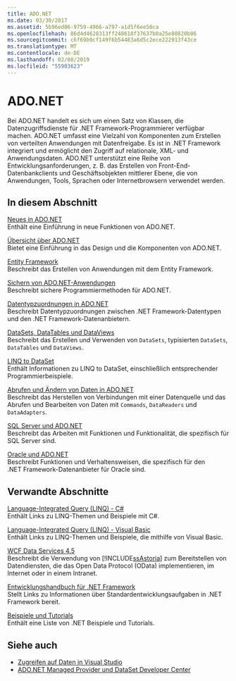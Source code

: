 ```yaml
---
title: ADO.NET
ms.date: 03/30/2017
ms.assetid: 5b96ed06-9759-4966-a797-a1d5f6ee50ca
ms.openlocfilehash: 86d4d4628313ff248618f37637b0a25e80820b06
ms.sourcegitcommit: c6f69b0cf149f6b54483a6d5c2ece222913f43ce
ms.translationtype: MT
ms.contentlocale: de-DE
ms.lasthandoff: 02/08/2019
ms.locfileid: "55903623"
---
```

# <a name="adonet"></a>ADO.NET
Bei ADO.NET handelt es sich um einen Satz von Klassen, die Datenzugriffsdienste für .NET Framework-Programmierer verfügbar machen. ADO.NET umfasst eine Vielzahl von Komponenten zum Erstellen von verteilten Anwendungen mit Datenfreigabe. Es ist in .NET Framework integriert und ermöglicht den Zugriff auf relationale, XML- und Anwendungsdaten. ADO.NET unterstützt eine Reihe von Entwicklungsanforderungen, z. B. das Erstellen von Front-End-Datenbankclients und Geschäftsobjekten mittlerer Ebene, die von Anwendungen, Tools, Sprachen oder Internetbrowsern verwendet werden.  
  
## <a name="in-this-section"></a>In diesem Abschnitt  
 [Neues in ADO.NET](../../../../docs/framework/data/adonet/whats-new.md)  
 Enthält eine Einführung in neue Funktionen von ADO.NET.  
  
 [Übersicht über ADO.NET](../../../../docs/framework/data/adonet/ado-net-overview.md)  
 Bietet eine Einführung in das Design und die Komponenten von ADO.NET.  
  
 [Entity Framework](https://go.microsoft.com/fwlink/?LinkID=213876)  
 Beschreibt das Erstellen von Anwendungen mit dem Entity Framework.  
  
 [Sichern von ADO.NET-Anwendungen](../../../../docs/framework/data/adonet/securing-ado-net-applications.md)  
 Beschreibt sichere Programmiermethoden für ADO.NET.  
  
 [Datentypzuordnungen in ADO.NET](../../../../docs/framework/data/adonet/data-type-mappings-in-ado-net.md)  
 Beschreibt Datentypzuordnungen zwischen .NET Framework-Datentypen und den .NET Framework-Datenanbietern.  
  
 [DataSets, DataTables und DataViews](../../../../docs/framework/data/adonet/dataset-datatable-dataview/index.md)  
 Beschreibt das Erstellen und Verwenden von `DataSets`, typisierten `DataSets`, `DataTables` und `DataViews`.  
  
 [LINQ to DataSet](../../../../docs/framework/data/adonet/linq-to-dataset.md)  
 Enthält Informationen zu LINQ to DataSet, einschließlich entsprechender Programmierbeispiele.  
  
 [Abrufen und Ändern von Daten in ADO.NET](../../../../docs/framework/data/adonet/retrieving-and-modifying-data.md)  
 Beschreibt das Herstellen von Verbindungen mit einer Datenquelle und das Abrufen und Bearbeiten von Daten mit `Commands`, `DataReaders` und `DataAdapters`.  
  
 [SQL Server und ADO.NET](../../../../docs/framework/data/adonet/sql/index.md)  
 Beschreibt das Arbeiten mit Funktionen und Funktionalität, die spezifisch für SQL Server sind.  
  
 [Oracle und ADO.NET](../../../../docs/framework/data/adonet/oracle-and-adonet.md)  
 Beschreibt Funktionen und Verhaltensweisen, die spezifisch für den .NET Framework-Datenanbieter für Oracle sind.  
  
## <a name="related-sections"></a>Verwandte Abschnitte  
 [Language-Integrated Query (LINQ) - C#](../../../csharp/programming-guide/concepts/linq/index.md)  
 Enthält Links zu LINQ-Themen und Beispiele mit C#.  
  
 [Language-Integrated Query (LINQ) - Visual Basic](../../../visual-basic/programming-guide/concepts/linq/index.md)  
 Enthält Links zu LINQ-Themen und Beispiele, die mithilfe von Visual Basic.  
  
 [WCF Data Services 4.5](../../../../docs/framework/data/wcf/index.md)  
 Beschreibt die Verwendung von [!INCLUDE[ssAstoria](../../../../includes/ssastoria-md.md)] zum Bereitstellen von Datendiensten, die das Open Data Protocol (OData) implementieren, im Internet oder in einem Intranet.  
  
 [Entwicklungshandbuch für .NET Framework](../../development-guide.md)  
 Stellt Links zu Informationen über Standardentwicklungsaufgaben in .NET Framework bereit.  
  
 [Beispiele und Tutorials](../../../samples-and-tutorials/index.md)  
 Enthält eine Liste von .NET Beispiele und Tutorials.
  
## <a name="see-also"></a>Siehe auch
- [Zugreifen auf Daten in Visual Studio](/visualstudio/data-tools/accessing-data-in-visual-studio)
- [ADO.NET Managed Provider und DataSet Developer Center](https://go.microsoft.com/fwlink/?LinkId=217917)
